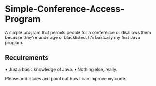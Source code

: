 # Simple-Conference-Access-Program
A simple program that permits people for a conference or disallows them because they're underage or blacklisted. It's basically my first Java program.

## Requirements
• Just a basic knowledge of Java.
• Nothing else, really.

Please add issues and point out how I can improve my code.
